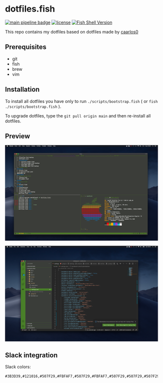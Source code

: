 # dotfiles.fish #

[![main pipeline badge](https://img.shields.io/github/workflow/status/pPrecel/dotfiles.fish/macOS%20integration?label=macOS%20integration&style=for-the-badge)](https://github.com/pPrecel/dotfiles.fish/actions)
[![license](https://img.shields.io/badge/License-MIT-brightgreen.svg?style=for-the-badge)](https://github.com/pPrecel/dotfiles.fish/blob/main/LICENSE)
[![Fish Shell Version](https://img.shields.io/badge/fish-≥v3.1.2-brightgreen?style=for-the-badge)](http://fishshell.com)

This repo contains my dotfiles based on dotfiles made by [caarlos0](https://github.com/caarlos0/dotfiles.fish)

## Prerequisites ##

- git
- fish
- brew
- vim

## Installation ##

To install all dotfiles you have only to run `./scripts/bootstrap.fish` ( or `fish ./scripts/bootstrap.fish` ).

To upgrade dotfiles, type the `git pull origin main` and then re-install all dotfiles.

## Preview ##

![iterm](docs/iterm.png)

![vscode](docs/vscode.png)

## Slack integration ##

Slack colors:

```text
#3B3D39,#121016,#507F29,#FBFAF7,#507F29,#FBFAF7,#507F29,#507F29,#507F29,#FBFAF7
```
